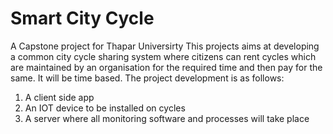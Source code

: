 
# Smart City Cycle

A Capstone project for Thapar Universirty
This projects aims at developing a common city cycle sharing system where citizens can rent cycles which are maintained by an organisation for the required time and then pay for the same. It will be time based. The project development is as follows:

1. A client side app
2. An IOT device to be installed on cycles
3. A server where all monitoring software and processes will take place

